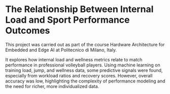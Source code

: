 # The Relationship Between Internal Load and Sport Performance Outcomes

This project was carried out as part of the course Hardware Architecture for Embedded and Edge AI at Politecnico di Milano, Italy.

It explores how internal load and wellness metrics relate to match performance in professional volleyball players. Using machine learning on training load, jump, and wellness data, some predictive signals were found, especially from workload ratios and recovery scores. However, overall accuracy was low, highlighting the complexity of performance modeling and the need for richer, more individualized data.
